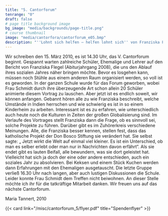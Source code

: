 ```yaml
---
title: "5. Cantorforum"
tenrange: "0"
draft: false
# page title background image
bg_image: "media/backgrounds/page-title.png"
# course thumbnail
image: "media/cantorfora/cantorforum_e05.bmp"
description: "''Lohnt sich helfen – helfen lohnt sich'' von Franziska Flegel"
---
```


Wir schreiben den 15. März 2010, es ist 14.30 Uhr, das V. Cantorforum beginnt. Gespannt warten zahlreiche Schüler, Ehemalige und Lehrer auf den Bericht von Franziska Flegel (Abiturjahrgang 2008), die uns den Ablauf ihres sozialen Jahres näher bringen möchte. Bevor es losgehen kann, müssen noch Stühle aus einem anderen Raum organisiert werden, so voll ist es geworden. In der ganzen Schule wurde für das Forum geworben, wobei Frau Schmidt durch ihre überzeugende Art schon allein 20 Schüler animierte diesem Vortrag zu lauschen. Aber jetzt ist es endlich soweit, wir können anfangen. Gebannt hören alle zu wie Franziska beschreibt, welche Umstände in Indien herrschen und wie schwierig es ist in so einem Kinderheim zu arbeiten. Interessant ist es zu erfahren, wie unterschiedlich auch heute noch die Kulturen in Zeiten der großen Globalisierung sind. Im Verlaufe des Vortrages stellt Franziska dann die Frage, ob es sinnvoll sei, solche Projekte zu führen. Darüber gibt es im Zuhörerkreis verschiedene Meinungen. Alle, die Franziska besser kennen, stellen fest, dass das katholische Projekt der Don Bosco Stiftung sie verändert hat. Sie selbst sagte: „ Jetzt wirkt die Welt auf einmal viel kleiner. Es ist ein Unterschied, ob man es selber erlebt oder man nur in Nachrichten davon erfährt“. Als sie endet gibt es lauten Beifall, alle bewundern, was sie dort geleistet hat. Vielleicht hat sich ja doch der eine oder andere entschieden, auch ein soziales Jahr zu absolvieren. Bei Keksen und einem Stück Kuchen werden dann Erfahrungen mit den Ehemaligen ausgetauscht. Die letzte Gruppe verließ 16.30 Uhr nach langen, aber auch lustigen Diskussionen die Schule. Leider konnte Frau Schmidt dem Treffen nicht beiwohnen. An dieser Stelle möchte ich ihr für die tatkräftige Mitarbeit danken. Wir freuen uns auf das nächste Cantorforum.

Maria Tannert, 2010

{{< card link="/misc/cantorforum_5/flyer.pdf" title="Spendenflyer" >}}
